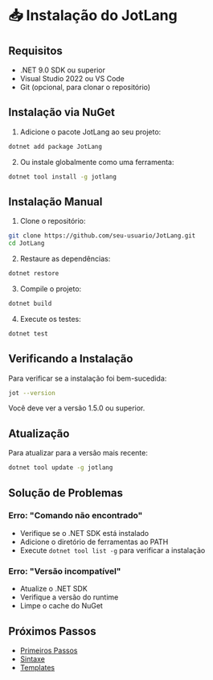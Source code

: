 # 📥 Instalação do JotLang

## Requisitos

- .NET 9.0 SDK ou superior
- Visual Studio 2022 ou VS Code
- Git (opcional, para clonar o repositório)

## Instalação via NuGet

1. Adicione o pacote JotLang ao seu projeto:

```bash
dotnet add package JotLang
```

2. Ou instale globalmente como uma ferramenta:

```bash
dotnet tool install -g jotlang
```

## Instalação Manual

1. Clone o repositório:

```bash
git clone https://github.com/seu-usuario/JotLang.git
cd JotLang
```

2. Restaure as dependências:

```bash
dotnet restore
```

3. Compile o projeto:

```bash
dotnet build
```

4. Execute os testes:

```bash
dotnet test
```

## Verificando a Instalação

Para verificar se a instalação foi bem-sucedida:

```bash
jot --version
```

Você deve ver a versão 1.5.0 ou superior.

## Atualização

Para atualizar para a versão mais recente:

```bash
dotnet tool update -g jotlang
```

## Solução de Problemas

### Erro: "Comando não encontrado"
- Verifique se o .NET SDK está instalado
- Adicione o diretório de ferramentas ao PATH
- Execute `dotnet tool list -g` para verificar a instalação

### Erro: "Versão incompatível"
- Atualize o .NET SDK
- Verifique a versão do runtime
- Limpe o cache do NuGet

## Próximos Passos

- [Primeiros Passos](getting-started.md)
- [Sintaxe](syntax.md)
- [Templates](templates.md) 